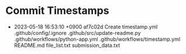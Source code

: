 # Commit Timestamps

- 2023-05-18 16:53:10 +0900 af7c02d Create timestamp.yml
.github/config/.ignore
.github/src/update-readme.py
.github/workflows/python-app.yml
.github/workflows/timestamp.yml
README.md
file_list.txt
submission_data.txt
